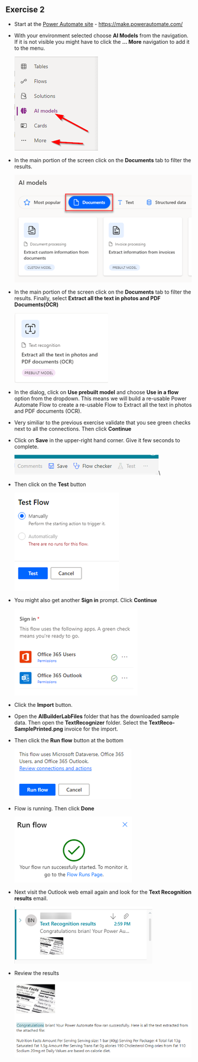 ## Exercise 2

- Start at the [Power Automate site](https://make.powerautomate.com/) - https://make.powerautomate.com/

- With your environment selected choose **AI Models** from the navigation. If it is not visible you might have to click the **... More** navigation to add it to the menu. 

    ![](images/aimodels.png)


- In the main portion of the screen click on the **Documents** tab to filter the results. 

    ![](images/invoices.png)

- In the main portion of the screen click on the **Documents** tab to filter the results. Finally, select **Extract all the text in photos and PDF Documents(OCR)**

    ![](images/textfromphotos.png)
    
- In the dialog, click on **Use prebuilt model** and choose **Use in a flow** option from the dropdown. This means we will build a re-usable Power Automate Flow to create a re-usable Flow to Extract all the text in photos and PDF documents (OCR). 

- Very similiar to the previous exercise validate that you see green checks next to all the connections. Then click **Continue**

- Click on **Save** in the upper-right hand corner. Give it few seconds to complete. 

    ![](images/save1.png)\
    
- Then click on the **Test** button

    ![](images/test.png)
    
- You might also get another **Sign in** prompt. Click **Continue**

    ![](images/signin2.png)


- Click the **Import** button.

- Open the **AIBuilderLabFiles** folder that has the downloaded sample data. Then open the **TextRecognizer** folder. Select the **TextReco-SamplePrinted.png** invoice for the import. 

- Then click the **Run flow** button at the bottom

    ![](images/adatum6.png)

- Flow is running. Then click **Done**

    ![](images/runsuccess.png)
    
- Next visit the Outlook web email again and look for the **Text Recognition results** email.

    ![](images/textrecog.png)
    
- Review the results

    ![](images/reviewtextrecog.png)
